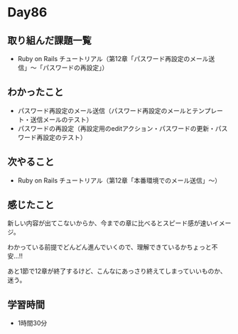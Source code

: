 # Day86
## 取り組んだ課題一覧
- Ruby on Rails チュートリアル（第12章「パスワード再設定のメール送信」〜「パスワードの再設定」）
## わかったこと
- パスワード再設定のメール送信（パスワード再設定のメールとテンプレート・送信メールのテスト）
- パスワードの再設定（再設定用のeditアクション・パスワードの更新・パスワード再設定のテスト）
## 次やること
- Ruby on Rails チュートリアル（第12章「本番環境でのメール送信」〜）
## 感じたこと
新しい内容が出てこないからか、今までの章に比べるとスピード感が速いイメージ。
 
わかっている前提でどんどん進んでいくので、理解できているかちょっと不安…!!
 
あと1節で12章が終了するけど、こんなにあっさり終えてしまっていいものか、迷う。
## 学習時間
- 1時間30分
